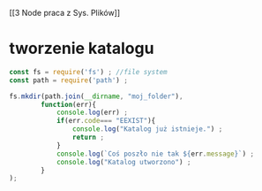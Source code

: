 [[3 Node praca z Sys. Plików]]

# tworzenie katalogu
```js
const fs = require('fs') ; //file system
const path = require('path') ;

fs.mkdir(path.join(__dirname, "moj_folder"),
        function(err){
            console.log(err) ;
            if(err.code=== "EEXIST"){
                console.log("Katalog już istnieje.") ;
                return ;
            }
            console.log(`Coś poszło nie tak ${err.message}`) ;
            console.log("Katalog utworzono") ;
        }
);
```






















